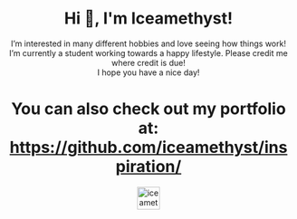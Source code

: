 <h1 align="center">Hi 👋, I'm Iceamethyst!</h1>
<p align="center">I’m interested in many different hobbies and love seeing how things work! <br> I’m currently a student working towards a happy lifestyle. Please credit me where credit is due! <br> I hope you have a nice day!</p>

<h1 align="center"> You can also check out my portfolio at: <a href="https://github.com/iceamethyst/inspiration/">https://github.com/iceamethyst/inspiration/</a></h1>

<p align="center"><a href="https://twitter.com/iceamethyst" target="blank"><img align="center" src="https://cdn.jsdelivr.net/npm/simple-icons@3.0.1/icons/twitter.svg" alt="iceamethyst's twitter link" height="40" width="40" /></a></p>
<!---
iceamethyst/iceamethyst is a ✨ special ✨ repository because its `README.md` (this file) appears on your GitHub profile.
You can click the Preview link to take a look at your changes.
--->
